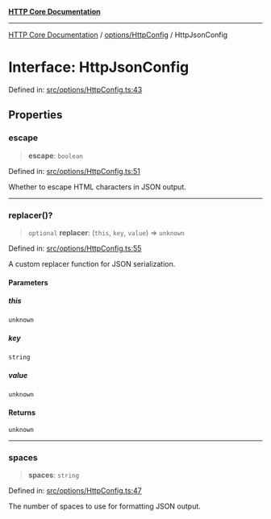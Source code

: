 [**HTTP Core Documentation**](../../../README.md)

***

[HTTP Core Documentation](../../../README.md) / [options/HttpConfig](../README.md) / HttpJsonConfig

# Interface: HttpJsonConfig

Defined in: [src/options/HttpConfig.ts:43](https://github.com/stonemjs/http-core/blob/0d369869add0f1630e9b5b2cd1421e57ee8d3865/src/options/HttpConfig.ts#L43)

## Properties

### escape

> **escape**: `boolean`

Defined in: [src/options/HttpConfig.ts:51](https://github.com/stonemjs/http-core/blob/0d369869add0f1630e9b5b2cd1421e57ee8d3865/src/options/HttpConfig.ts#L51)

Whether to escape HTML characters in JSON output.

***

### replacer()?

> `optional` **replacer**: (`this`, `key`, `value`) => `unknown`

Defined in: [src/options/HttpConfig.ts:55](https://github.com/stonemjs/http-core/blob/0d369869add0f1630e9b5b2cd1421e57ee8d3865/src/options/HttpConfig.ts#L55)

A custom replacer function for JSON serialization.

#### Parameters

##### this

`unknown`

##### key

`string`

##### value

`unknown`

#### Returns

`unknown`

***

### spaces

> **spaces**: `string`

Defined in: [src/options/HttpConfig.ts:47](https://github.com/stonemjs/http-core/blob/0d369869add0f1630e9b5b2cd1421e57ee8d3865/src/options/HttpConfig.ts#L47)

The number of spaces to use for formatting JSON output.
